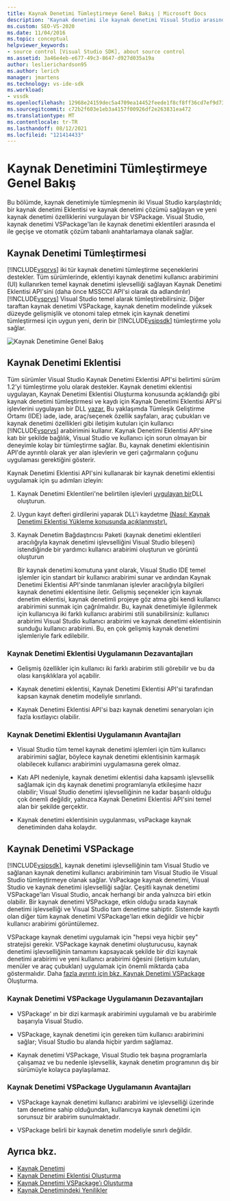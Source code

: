 ```yaml
---
title: Kaynak Denetimi Tümleştirmeye Genel Bakış | Microsoft Docs
description: 'Kaynak denetimi ile kaynak denetimi Visual Studio arasındaki farkları öğrenin: kaynak denetimi eklentisi ve VSPackage.'
ms.custom: SEO-VS-2020
ms.date: 11/04/2016
ms.topic: conceptual
helpviewer_keywords:
- source control [Visual Studio SDK], about source control
ms.assetid: 3a46e4eb-e677-49c3-8647-d927d035a19a
author: leslierichardson95
ms.author: lerich
manager: jmartens
ms.technology: vs-ide-sdk
ms.workload:
- vssdk
ms.openlocfilehash: 12968e24159dec5a4709ea14452feede1f8cf8ff36cd7ef9d73dba4bc679d2fb
ms.sourcegitcommit: c72b2f603e1eb3a4157f00926df2e263831ea472
ms.translationtype: MT
ms.contentlocale: tr-TR
ms.lasthandoff: 08/12/2021
ms.locfileid: "121414433"
---
```

# <a name="source-control-integration-overview"></a>Kaynak Denetimini Tümleştirmeye Genel Bakış
Bu bölümde, kaynak denetimiyle tümleşmenin iki Visual Studio karşılaştırıldı; bir kaynak denetimi Eklentisi ve kaynak denetimi çözümü sağlayan ve yeni kaynak denetimi özelliklerini vurgulayan bir VSPackage. Visual Studio, kaynak denetimi VSPackage'ları ile kaynak denetimi eklentileri arasında el ile geçişe ve otomatik çözüm tabanlı anahtarlamaya olanak sağlar.

## <a name="source-control-integration"></a>Kaynak Denetimi Tümleştirmesi
 [!INCLUDE[vsprvs](../../code-quality/includes/vsprvs_md.md)] iki tür kaynak denetimi tümleştirme seçeneklerini destekler. Tüm sürümlerinde, eklentiyi kaynak denetimi kullanıcı arabirimini (UI) kullanırken temel kaynak denetimi işlevselliği sağlayan Kaynak Denetimi Eklentisi API'sini (daha önce MSSCCI API'si olarak da adlandırılır) [!INCLUDE[vsprvs](../../code-quality/includes/vsprvs_md.md)] Visual Studio temel alarak tümleştirebilirsiniz. Diğer taraftan kaynak denetimi VSPackage, kaynak denetim modelinde yüksek düzeyde gelişmişlik ve otonomi talep etmek için kaynak denetimi tümleştirmesi için uygun yeni, derin bir [!INCLUDE[vsipsdk](../../extensibility/includes/vsipsdk_md.md)] tümleştirme yolu sağlar.

 ![Kaynak Denetimine Genel Bakış](../../extensibility/internals/media/sourcectnrloverview.gif "SourceCtnrlOverview")

## <a name="source-control-plug-in"></a>Kaynak Denetimi Eklentisi
 Tüm sürümler Visual Studio Kaynak Denetimi Eklentisi API'si belirtimi sürüm 1.2'yi tümleştirme yolu olarak destekler. Kaynak denetimi eklentisi uygulayan, Kaynak Denetimi Eklentisi Oluşturma konusunda açıklandığı gibi kaynak denetimi tümleştirmesi ve kaydı için Kaynak Denetimi Eklentisi API'si işlevlerini uygulayan bir DLL [yazar.](../../extensibility/internals/creating-a-source-control-plug-in.md) Bu yaklaşımda Tümleşik Geliştirme Ortamı (IDE) iade, iade, araç/seçenek özellik sayfaları, araç çubukları ve kaynak denetimi özellikleri gibi iletişim kutuları için kullanıcı [!INCLUDE[vsprvs](../../code-quality/includes/vsprvs_md.md)] arabirimini kullanır. Kaynak Denetimi Eklentisi API'sine katı bir şekilde bağlılık, Visual Studio ve kullanıcı için sorun olmayan bir deneyimle kolay bir tümleştirme sağlar. Bu, kaynak denetimi eklentisinin API'de ayrıntılı olarak yer alan işlevlerin ve geri çağırmaların çoğunu uygulaması gerektiğini gösterir.

 Kaynak Denetimi Eklentisi API'sini kullanarak bir kaynak denetimi eklentisi uygulamak için şu adımları izleyin:

1. Kaynak Denetimi Eklentileri'ne belirtilen işlevleri [uygulayan bir](../../extensibility/source-control-plug-ins.md)DLL oluşturun.

2. Uygun kayıt defteri girdilerini yaparak DLL'i kaydetme [(Nasıl: Kaynak Denetimi Eklentisi Yükleme konusunda açıklanmıştır).](../../extensibility/internals/how-to-install-a-source-control-plug-in.md)

3. Kaynak Denetim Bağdaştırıcısı Paketi (kaynak denetimi eklentileri aracılığıyla kaynak denetimi işlevselliğini Visual Studio bileşeni) istendiğinde bir yardımcı kullanıcı arabirimi oluşturun ve görüntü oluşturun

   Bir kaynak denetimi komutuna yanıt olarak, Visual Studio IDE temel işlemler için standart bir kullanıcı arabirimi sunar ve ardından Kaynak Denetimi Eklentisi API'sinde tanımlanan işlevler aracılığıyla bilgileri kaynak denetimi eklentisine iletir. Gelişmiş seçenekler için kaynak denetim eklentisi, kaynak denetimli projeye göz atma gibi kendi kullanıcı arabirimini sunmak için çağrılmalıdır. Bu, kaynak denetimiyle ilgilenmek için kullanıcıya iki farklı kullanıcı arabirimi stili sunabilirsiniz: kullanıcı arabirimi Visual Studio kullanıcı arabirimi ve kaynak denetimi eklentisinin sunduğu kullanıcı arabirimi. Bu, en çok gelişmiş kaynak denetimi işlemleriyle fark edilebilir.

### <a name="drawbacks-to-implementing-a-source-control-plug-in"></a>Kaynak Denetimi Eklentisi Uygulamanın Dezavantajları

- Gelişmiş özellikler için kullanıcı iki farklı arabirim stili görebilir ve bu da olası karışıklıklara yol açabilir.

- Kaynak denetimi eklentisi, Kaynak Denetimi Eklentisi API'si tarafından kapsan kaynak denetim modeliyle sınırlandı.

- Kaynak Denetimi Eklentisi API'si bazı kaynak denetimi senaryoları için fazla kısıtlayıcı olabilir.

### <a name="advantages-to-implementing-a-source-control-plug-in"></a>Kaynak Denetimi Eklentisi Uygulamanın Avantajları

- Visual Studio tüm temel kaynak denetimi işlemleri için tüm kullanıcı arabirimini sağlar, böylece kaynak denetimi eklentisinin karmaşık olabilecek kullanıcı arabirimini uygulamasına gerek olmaz.

- Katı API nedeniyle, kaynak denetimi eklentisi daha kapsamlı işlevsellik sağlamak için dış kaynak denetimi programlarıyla etkileşime hazır olabilir; Visual Studio denetimi işlevselliğinin ne kadar başarılı olduğu çok önemli değildir, yalnızca Kaynak Denetimi Eklentisi API'sini temel alan bir şekilde gerçektir.

- Kaynak denetimi eklentisinin uygulanması, vsPackage kaynak denetiminden daha kolaydır.

## <a name="source-control-vspackage"></a>Kaynak Denetimi VSPackage
 [!INCLUDE[vsipsdk](../../extensibility/includes/vsipsdk_md.md)], kaynak denetimi işlevselliğinin tam Visual Studio ve sağlanan kaynak denetimi kullanıcı arabiriminin tam Visual Studio ile Visual Studio tümleştirmeye olanak sağlar. VsPackage kaynak denetimi, Visual Studio ve kaynak denetimi işlevselliği sağlar. Çeşitli kaynak denetimi VSPackage'ları Visual Studio, ancak herhangi bir anda yalnızca biri etkin olabilir. Bir kaynak denetimi VSPackage, etkin olduğu sırada kaynak denetimi işlevselliği ve Visual Studio tam denetime sahiptir. Sistemde kayıtlı olan diğer tüm kaynak denetimi VSPackage'ları etkin değildir ve hiçbir kullanıcı arabirimi görüntülemez.

 VSPackage kaynak denetimi uygulamak için "hepsi veya hiçbir şey" stratejisi gerekir. VSPackage kaynak denetimi oluşturucusu, kaynak denetimi işlevselliğinin tamamını kapsayacak şekilde bir dizi kaynak denetimi arabirimi ve yeni kullanıcı arabirimi öğesini (iletişim kutuları, menüler ve araç çubukları) uygulamak için önemli miktarda çaba göstermalıdır. Daha [fazla ayrıntı için bkz. Kaynak Denetimi VSPackage](../../extensibility/internals/creating-a-source-control-vspackage.md) Oluşturma.

### <a name="drawbacks-to-implementing-a-source-control-vspackage"></a>Kaynak Denetimi VSPackage Uygulamanın Dezavantajları

- VSPackage' ın bir dizi karmaşık arabirimini uygulamalı ve bu arabirimle başarıyla Visual Studio.

- VSPackage, kaynak denetimi için gereken tüm kullanıcı arabirimini sağlar; Visual Studio bu alanda hiçbir yardım sağlamaz.

- Kaynak denetimi VSPackage, Visual Studio tek başına programlarla çalışamaz ve bu nedenle işlevsellik, kaynak denetim programının dış bir sürümüyle kolayca paylaşılamaz.

### <a name="advantages-to-implementing-a-source-control-vspackage"></a>Kaynak Denetimi VSPackage Uygulamanın Avantajları

- VSPackage kaynak denetimi kullanıcı arabirimi ve işlevselliği üzerinde tam denetime sahip olduğundan, kullanıcıya kaynak denetimi için sorunsuz bir arabirim sunulmaktadır.

- VSPackage belirli bir kaynak denetim modeliyle sınırlı değildir.

## <a name="see-also"></a>Ayrıca bkz.
- [Kaynak Denetimi](../../extensibility/internals/source-control.md)
- [Kaynak Denetimi Eklentisi Oluşturma](../../extensibility/internals/creating-a-source-control-plug-in.md)
- [Kaynak Denetimi VSPackage’ı Oluşturma](../../extensibility/internals/creating-a-source-control-vspackage.md)
- [Kaynak Denetimindeki Yenilikler](../../extensibility/internals/what-s-new-in-source-control.md)
